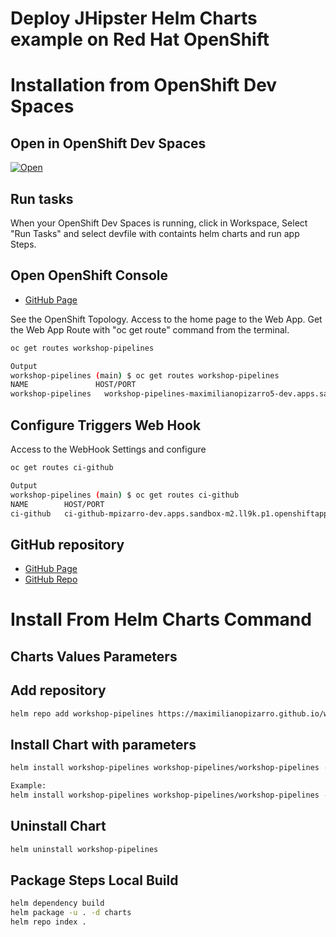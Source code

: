 # Deploy JHipster Helm Charts example on Red Hat OpenShift

# Installation from OpenShift Dev Spaces

## Open in OpenShift Dev Spaces

[![Open](https://img.shields.io/static/v1?label=Open%20in&message=Developer%20Sandbox&logo=eclipseche&color=FDB940&labelColor=525C86)](https://workspaces.openshift.com/#https://github.com/maximilianoPizarro/workshop-pipelines/tree/main?storageType=ephemeral)

## Run tasks

When your OpenShift Dev Spaces is running, click in Workspace, Select "Run Tasks" and select devfile with containts helm charts and run app Steps.


## Open OpenShift Console

- [GitHub Page](https://developers.redhat.com/developer-sandbox)

See the OpenShift Topology.
Access to the home page to the Web App.
Get the Web App Route with "oc get route" command from the terminal.

```bash
oc get routes workshop-pipelines
```

```bash
Output
workshop-pipelines (main) $ oc get routes workshop-pipelines
NAME               HOST/PORT                                                                            PATH   SERVICES           PORT   TERMINATION     WILDCARD
workshop-pipelines   workshop-pipelines-maximilianopizarro5-dev.apps.sandbox-m2.ll9k.p1.openshiftapps.com          workshop-pipelines   http   edge/Redirect   None
```

## Configure Triggers Web Hook

Access to the WebHook Settings and configure 


```bash
oc get routes ci-github
```

```bash
Output
workshop-pipelines (main) $ oc get routes ci-github
NAME        HOST/PORT                                                          PATH   SERVICES       PORT            TERMINATION     WILDCARD
ci-github   ci-github-mpizarro-dev.apps.sandbox-m2.ll9k.p1.openshiftapps.com          el-ci-github   http-listener   edge/Redirect   None
```

## GitHub repository

- [GitHub Page](https://maximilianopizarro.github.io/workshop-pipelines/)
- [GitHub Repo](https://github.com/maximilianoPizarro/workshop-pipelines)


# Install From Helm Charts Command

## Charts Values Parameters


## Add repository

```bash
helm repo add workshop-pipelines https://maximilianopizarro.github.io/workshop-pipelines/
```

## Install Chart with parameters

```bash
helm install workshop-pipelines workshop-pipelines/workshop-pipelines --version "VERSION" --set route.host=workshop-pipelines-<NAMESPACE>.apps.sandbox-m2.ll9k.p1.openshiftapps.com
```

```bash
Example:
helm install workshop-pipelines workshop-pipelines/workshop-pipelines --version 0.1.3
```


## Uninstall Chart

```bash
helm uninstall workshop-pipelines
```

## Package Steps Local Build

```bash
helm dependency build
helm package -u . -d charts
helm repo index .
```

